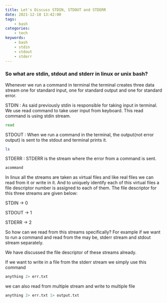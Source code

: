 ```yaml
---
title: Let's Discuss STDIN, STDOUT and STDERR
date: 2021-12-10 13:42:00
tags:
    - bash
categories:
    - tech
keywords:
    - bash
    - stdin
    - stdout
    - stderr
---
```


### So what are stdin, stdout and stderr in linux or unix bash?
Whenever we run a command in terminal the terminal creates three data stream one for standard input, one for standard output and one for standard error.

STDIN : As said previously stdin is responsible for taking input in terminal. We use read command to take user input from keyboard. This read command is using stdin stream.

```bash
read
```


STDOUT : When we run a command in the terminal, the output(not error output) is sent to the stdout and terminal prints it.

```bash
ls
```


STDERR : STDERR is the stream where the error from a command is sent.

```bash
acommand
```

In linux all the streams are taken as virtual files and like real files we can read from it or write in it. And to uniquely identify each of this virtual files a file descriptor number is assigned to each of them. The file descriptor for this three streams are given below:

STDIN -> 0

STDOUT -> 1

STDERR -> 2

So how can we read from this streams specifically? For example if we want to run a command and read from the may be, stderr stream and stdout stream separately.

We have discussed the file descriptor of these streams already.

If we want to write in a file from the stderr stream we simply use this command

```bash
anything 2> err.txt
```
we can also read from multiple stream and write to multiple file

```bash
anything 2> err.txt 1> output.txt
```